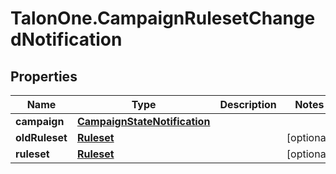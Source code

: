 # TalonOne.CampaignRulesetChangedNotification

## Properties

Name | Type | Description | Notes
------------ | ------------- | ------------- | -------------
**campaign** | [**CampaignStateNotification**](CampaignStateNotification.md) |  | 
**oldRuleset** | [**Ruleset**](Ruleset.md) |  | [optional] 
**ruleset** | [**Ruleset**](Ruleset.md) |  | [optional] 


